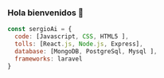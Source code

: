 ### Hola bienvenidos 👋
```js
const sergioAi = {
  code: [Javascript, CSS, HTML5 ],
  tolls: [React.js, Node.js, Express],
  database: [MongoDB, PostgreSql, Mysql ],
  frameworks: laravel
}
```

